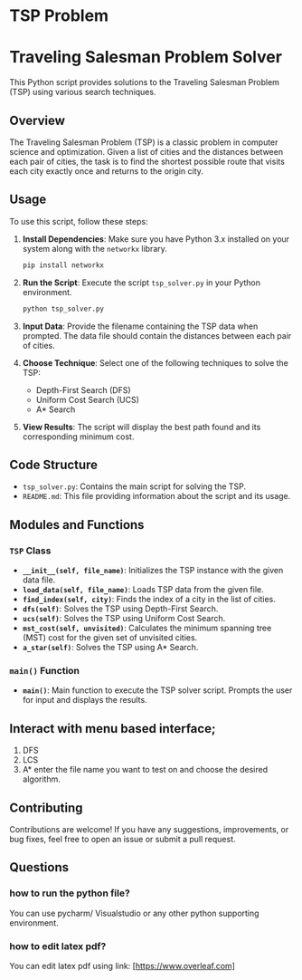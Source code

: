 
# TSP Problem

# Traveling Salesman Problem Solver

This Python script provides solutions to the Traveling Salesman Problem (TSP) using various search techniques.

## Overview

The Traveling Salesman Problem (TSP) is a classic problem in computer science and optimization. Given a list of cities and the distances between each pair of cities, the task is to find the shortest possible route that visits each city exactly once and returns to the origin city.

## Usage

To use this script, follow these steps:

1. **Install Dependencies**: Make sure you have Python 3.x installed on your system along with the `networkx` library.

    ```bash
    pip install networkx
    ```

2. **Run the Script**: Execute the script `tsp_solver.py` in your Python environment.

    ```bash
    python tsp_solver.py
    ```

3. **Input Data**: Provide the filename containing the TSP data when prompted. The data file should contain the distances between each pair of cities.

4. **Choose Technique**: Select one of the following techniques to solve the TSP:

    - Depth-First Search (DFS)
    - Uniform Cost Search (UCS)
    - A* Search

5. **View Results**: The script will display the best path found and its corresponding minimum cost.

## Code Structure

- `tsp_solver.py`: Contains the main script for solving the TSP.
- `README.md`: This file providing information about the script and its usage.

## Modules and Functions

### `TSP` Class

- **`__init__(self, file_name)`**: Initializes the TSP instance with the given data file.
- **`load_data(self, file_name)`**: Loads TSP data from the given file.
- **`find_index(self, city)`**: Finds the index of a city in the list of cities.
- **`dfs(self)`**: Solves the TSP using Depth-First Search.
- **`ucs(self)`**: Solves the TSP using Uniform Cost Search.
- **`mst_cost(self, unvisited)`**: Calculates the minimum spanning tree (MST) cost for the given set of unvisited cities.
- **`a_star(self)`**: Solves the TSP using A* Search.

### `main()` Function

- **`main()`**: Main function to execute the TSP solver script. Prompts the user for input and displays the results. 
## Interact with menu based interface;
1. DFS
2. LCS
3. A*
enter the file name you want to test on and choose the desired algorithm.

## Contributing

Contributions are welcome! If you have any suggestions, improvements, or bug fixes, feel free to open an issue or submit a pull request.

## Questions
### how to run the python file?

You can use pycharm/ Visualstudio or any other python supporting environment.

### how to edit latex pdf?
You can edit latex pdf using link: [https://www.overleaf.com]

